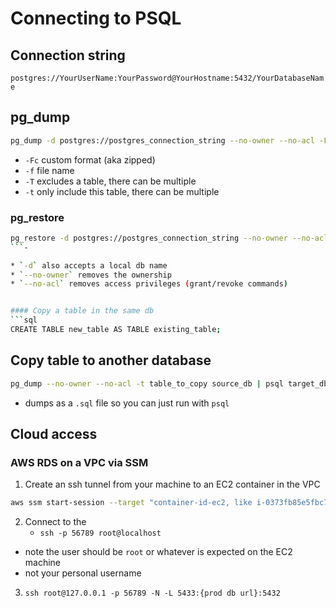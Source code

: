 # Connecting to PSQL

## Connection string

`postgres://YourUserName:YourPassword@YourHostname:5432/YourDatabaseName`

## pg_dump

```bash
pg_dump -d postgres://postgres_connection_string --no-owner --no-acl -Fc -f dump_name.dump
```

- `-Fc` custom format (aka zipped)
- `-f` file name
- `-T` excludes a table, there can be multiple
- `-t` only include this table, there can be multiple

### pg_restore

````bash
pg_restore -d postgres://postgres_connection_string --no-owner --no-acl dump_name.dump
```-

* `-d` also accepts a local db name
* `--no-owner` removes the ownership
* `--no-acl` removes access privileges (grant/revoke commands)


#### Copy a table in the same db
```sql
CREATE TABLE new_table AS TABLE existing_table;
````

## Copy table to another database

```bash
pg_dump --no-owner --no-acl -t table_to_copy source_db | psql target_db
```

- dumps as a `.sql` file so you can just run with `psql`

## Cloud access


### AWS RDS on a VPC via SSM

1. Create an ssh tunnel from your machine to an EC2 container in the VPC

```bash
aws ssm start-session --target "container-id-ec2, like i-0373fb85e5fbc7d8e" --document-name AWS-StartPortForwardingSession --parameters '{"portNumber":["22"],"localPortNumber":["56789"]}'
```

2. Connect to the
   - `ssh -p 56789 root@localhost`

- note the user should be `root` or whatever is expected on the EC2 machine
- not your personal username

3. `ssh root@127.0.0.1 -p 56789 -N -L 5433:{prod db url}:5432`
